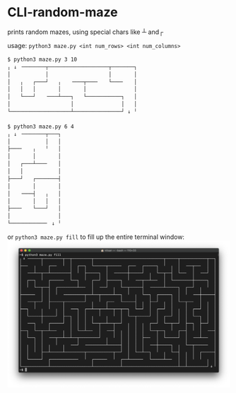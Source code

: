 # CLI-random-maze

prints random mazes, using special chars like ┴ and┌

usage: ``` python3 maze.py <int num_rows> <int num_columns> ```
```bash
$ python3 maze.py 3 10
╷ ↓ ╶───────┬───────────────────┬───────┐
│           │                   │       │
│   ╷   ┌───┘   ╷   ╶───┬───╴   └───╴   │
│   │   │       │       │               │
│   └───┘   ╶───┴───┐   └───────────┐   │
│                   │               │   │
└───────────────────┴───────────────┘ ↓ ╵

$ python3 maze.py 6 4
╷ ↓ ╶───────┬───┐
│           │   │
├───╴   ╷   ╵   │
│       │       │
│   ┌───┴───╴   │
│   │           │
├───┘   ┌───────┤
│       │       │
│   ╶───┤   ╷   │
│       │   │   │
├───╴   └───┘   │
│               │
└───────────╴ ↓ ╵
```
or ``` python3 maze.py fill ``` to fill up the entire terminal window:
![screenshot maze fill](https://github.com/nitasn/CLI-random-maze/blob/main/ScreenShotFill.png?raw=true)
